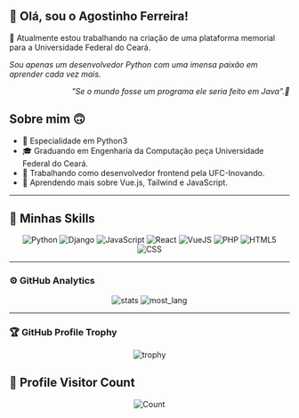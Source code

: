 ## 🧟 Olá, sou o Agostinho Ferreira!

🔭 Atualmente estou trabalhando na criação de uma plataforma memorial para a Universidade Federal do Ceará.

_Sou apenas um desenvolvedor Python com uma imensa paixão em aprender cada vez mais._

<div align="right">
 <em>"Se o mundo fosse um programa ele seria feito em Java".💬</em>
</div>


## Sobre mim 🙃

- 🤔 Especialidade em Python3
- 🎓 Graduando em Engenharia da Computação peça Universidade Federal do Ceará.
- 💼 Trabalhando como desenvolvedor frontend pela UFC-Inovando.
- 🌱 Aprendendo mais sobre Vue.js, Tailwind e JavaScript.

___

## 🚀 Minhas Skills
<div align="center">
<img src="https://img.shields.io/badge/Python-3776AB?style=for-the-badge&logo=python&logoColor=white" alt="Python">
<img src="https://img.shields.io/badge/Django-092E20?style=for-the-badge&logo=django&logoColor=white" alt="Django">
<img src="https://img.shields.io/badge/JavaScript-F7DF1E?style=for-the-badge&logo=javascript&logoColor=black" alt="JavaScript">
<img src="https://img.shields.io/badge/React-20232A?style=for-the-badge&logo=react&logoColor=61DAFB" alt="React">
<img src="https://img.shields.io/badge/Vue.js-35495E?style=for-the-badge&logo=vue.js&logoColor=4FC08D" alt="VueJS">
<img src="https://img.shields.io/badge/PHP-777BB4?style=for-the-badge&logo=php&logoColor=white" alt="PHP">
<img src="https://img.shields.io/badge/HTML-239120?style=for-the-badge&logo=html5&logoColor=white" alt="HTML5">
<img src="https://img.shields.io/badge/CSS-239120?&style=for-the-badge&logo=css3&logoColor=white" alt="CSS">
</div>

___


### ⚙️ GitHub Analytics


<div align="center">
<img src="https://github-readme-streak-stats.herokuapp.com/?user=agostin-afk&theme=dark&hide_border=false" alt="stats">
<img src="https://github-readme-stats.vercel.app/api/top-langs/?username=agostin-afk&theme=dark&hide_border=false&include_all_commits=true&count_private=true&layout=compact" alt="most_lang">
</div>

---

### 🏆 GitHub Profile Trophy

<div align="center">
<img src="https://github-profile-trophy.vercel.app/?username=agostin-afk&theme=onedark" alt="trophy">
</div>

## 📍 Profile Visitor Count

<div align="center">
<img src="https://profile-counter.glitch.me/agostin-afk/count.svg" alt="Count">
</div>